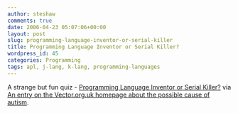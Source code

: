 ```yaml
---
author: steshaw
comments: true
date: 2006-04-23 05:07:06+00:00
layout: post
slug: programming-language-inventor-or-serial-killer
title: Programming Language Inventor or Serial Killer?
wordpress_id: 45
categories: Programming
tags: apl, j-lang, k-lang, programming-languages
---
```


A strange but fun quiz -
[Programming Language Inventor or Serial
Killer?](http://www.malevole.com/mv/misc/killerquiz/) via [An entry on the
Vector.org.uk homepage about the possible cause of
autism](http://www.vector.org.uk/?submit=entry&url=http://vector.org.uk/weblog/archive/000091.html).
